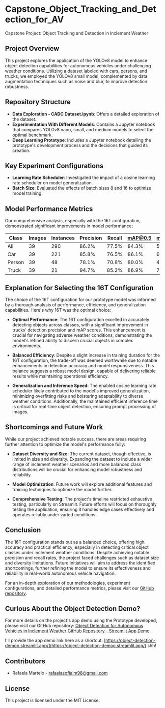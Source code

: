 # Capstone_Object_Tracking_and_Detection_for_AV
Capstone Project: Object Tracking and Detection in Inclement Weather

## Project Overview
This project explores the application of the YOLOv8 model to enhance object detection capabilities for autonomous vehicles under challenging weather conditions. Utilizing a dataset labeled with cars, persons, and trucks, we employed the YOLOv8 small model, complemented by data augmentation techniques such as noise and blur, to improve detection robustness.

## Repository Structure
- **Data Exploration - CADC Dataset.ipynb**: Offers a detailed exploration of the dataset.
- **Experimentation With Different Models**: Contains a Jupyter notebook that compares YOLOv8 nano, small, and medium models to select the optimal benchmark.
- **Deep Learning Prototype**: Includes a Jupyter notebook detailing the prototype's development process and the decisions that guided its creation.

## Key Experiment Configurations
- **Learning Rate Scheduler**: Investigated the impact of a cosine learning rate scheduler on model generalization.
- **Batch Size**: Evaluated the effects of batch sizes 8 and 16 to optimize model training.

## Model Performance Metrics
Our comprehensive analysis, especially with the 16T configuration, demonstrated significant improvements in model performance:

| Class   | Images | Instances | Precision | Recall | mAP@0.5 | mAP@0.5:0.95 |
|---------|--------|-----------|-----------|--------|---------|--------------|
| All     | 39     | 290       | 86.2%     | 77.5%  | 84.3%   | 58.9%        |
| Car     | 39     | 221       | 85.8%     | 76.5%  | 86.1%   | 60.8%        |
| Person  | 39     | 48        | 78.1%     | 70.8%  | 80.0%   | 45.7%        |
| Truck   | 39     | 21        | 94.7%     | 85.2%  | 86.9%   | 70.2%        |

## Explanation for Selecting the 16T Configuration

The choice of the 16T configuration for our prototype model was informed by a thorough analysis of performance, efficiency, and generalization capabilities. Here's why 16T was the optimal choice:

- **Optimal Performance**: The 16T configuration excelled in accurately detecting objects across classes, with a significant improvement in trucks' detection precision and mAP scores. This enhancement is crucial for navigating adverse weather conditions, demonstrating the model's refined ability to discern crucial objects in complex environments.

- **Balanced Efficiency**: Despite a slight increase in training duration for the 16T configuration, the trade-off was deemed worthwhile due to notable enhancements in detection accuracy and model responsiveness. This balance suggests a robust model design, capable of delivering reliable results while maintaining operational efficiency.

- **Generalization and Inference Speed**: The enabled cosine learning rate scheduler likely contributed to the model's improved generalization, minimizing overfitting risks and bolstering adaptability to diverse weather conditions. Additionally, the maintained efficient inference time is critical for real-time object detection, ensuring prompt processing of images.

## Shortcomings and Future Work

While our project achieved notable success, there are areas requiring further attention to optimize the model's performance fully:

- **Dataset Diversity and Size**: The current dataset, though effective, is limited in size and diversity. Expanding the dataset to include a wider range of inclement weather scenarios and more balanced class distributions will be crucial for enhancing model robustness and reliability.

- **Model Optimization**: Future work will explore additional features and training techniques to optimize the model further. 

- **Comprehensive Testing**: The project's timeline restricted exhaustive testing, particularly on Streamlit. Future efforts will focus on thoroughly testing the application, ensuring it handles edge cases effectively and operates reliably under varied conditions.

## Conclusion

The 16T configuration stands out as a balanced choice, offering high accuracy and practical efficiency, especially in detecting critical object classes under inclement weather conditions. Despite achieving notable precision and recall rates, the project faced challenges such as dataset size and diversity limitations. Future initiatives will aim to address the identified shortcomings, further refining the model to ensure its effectiveness and reliability in real-world autonomous vehicle navigation.

For an in-depth exploration of our methodologies, experiment configurations, and detailed performance metrics, please visit our [GitHub repository](https://github.com/username/repository-name).

## Curious About the Object Detection Demo?

For more details on the project's app demo using the Prototype developed, please visit our GitHub repository: [Object Detection for Autonomous Vehicles in Inclement Weather GitHub Repository - Streamlit App Demo](https://github.com/RafaelaMartelo/object-detection-demo).

I'll provide the app demo link here as a shortcut: [https://object-detection-demoo.streamlit.app/](https://object-detection-demoo.streamlit.app/) shh!

## Contributors

- Rafaela Martelo - [rafaelasofialm98@gmail.com](mailto:rafaelasofialm98@gmail.com)

## License

This project is licensed under the MIT License.
